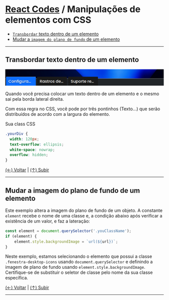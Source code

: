 # [React Codes](https://github.com/systemboys/React_Codes#react-codes "React Codes") / Manipulações de elementos com CSS

- [`Transbordar` texto dentro de um elemento](#transbordar-texto-dentro-de-um-elemento "Transbordar texto dentro de um elemento")
- [Mudar a `imagem do plano de fundo` de um elemento](#mudar-a-imagem-do-plano-de-fundo-de-um-elemento "Mudar a imagem do plano de fundo de um elemento")

------------

## Transbordar texto dentro de um elemento

[![Transbordar texto dentro de um elemento](https://github.com/systemboys/React_Codes/raw/main/Manipula%C3%A7%C3%B5es%20de%20elementos%20com%20CSS/images/Transbordar_texto_dentro_de_um_elemento.png "Transbordar texto dentro de um elemento")](https://github.com/systemboys/React_Codes/raw/main/Manipula%C3%A7%C3%B5es%20de%20elementos%20com%20CSS/images/Transbordar_texto_dentro_de_um_elemento.png "Transbordar texto dentro de um elemento")

Quando você precisa colocar um texto dentro de um elemento e o mesmo sai pela borda lateral direita.

Com essa regra no CSS, você pode por três pontinhos (Texto...) que serão distribuídos de acordo com a largura do elemento.

Sua class CSS

```css
.yourDiv {
  width: 120px;
  text-overflow: ellipsis;
  white-space: nowrap;
  overflow: hidden;
}
```

[(&larr;) Voltar](https://github.com/systemboys/React_Codes#react-codes "Voltar ao Sumário") | 
[(&uarr;) Subir](#react-codes--manipula%C3%A7%C3%B5es-de-elementos-com-css "Subir para o topo")

------------

## Mudar a imagem do plano de fundo de um elemento

Este exemplo altera a imagem do plano de fundo de um objeto. A constante `element` recebe o nome de uma classe e, a condição abaixo após verificar a existência de um valor, e faz a lateração:

```javascript
const element = document.querySelector('.youClassName');
if (element) {
    element.style.backgroundImage = `url(${url})`;
}
```

Neste exemplo, estamos selecionando o elemento que possui a classe `.fenestra-desktop-icons` usando `document.querySelector` e definindo a imagem de plano de fundo usando `element.style.backgroundImage`. Certifique-se de substituir o seletor de classe pelo nome da sua classe específica.

[(&larr;) Voltar](https://github.com/systemboys/React_Codes#react-codes "Voltar ao Sumário") | 
[(&uarr;) Subir](#react-codes--manipula%C3%A7%C3%B5es-de-elementos-com-css "Subir para o topo")

------------


